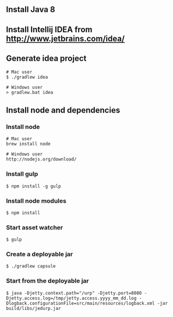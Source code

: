 ## Install Java 8

## Install Intellij IDEA from http://www.jetbrains.com/idea/

## Generate idea project
    # Mac user
    $ ./gradlew idea

    # Windows user 
    > gradlew.bat idea
    
## Install node and dependencies
    
### Install node
    # Mac user
    brew install node
    
    # Windows user
    http://nodejs.org/download/

### Install gulp
    $ npm install -g gulp
    
### Install node modules
    $ npm install

### Start asset watcher
    $ gulp


### Create a deployable jar
    $ ./gradlew capsule
    
### Start from the deployable jar
    $ java -Djetty.context.path="/urp" -Djetty.port=8080 -Djetty.access.log=/tmp/jetty.access.yyyy_mm_dd.log -Dlogback.configurationFile=src/main/resources/logback.xml -jar build/libs/jedurp.jar